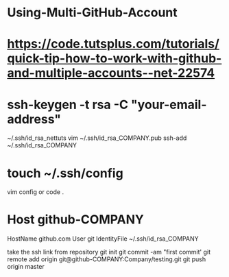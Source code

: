 # Using-Multi-GitHub-Account

# https://code.tutsplus.com/tutorials/quick-tip-how-to-work-with-github-and-multiple-accounts--net-22574

# ssh-keygen -t rsa -C "your-email-address"
   ~/.ssh/id_rsa_nettuts
   vim ~/.ssh/id_rsa_COMPANY.pub
   ssh-add ~/.ssh/id_rsa_COMPANY
   
# touch ~/.ssh/config
   vim config   or  code .
# Host github-COMPANY
  HostName github.com
  User git
  IdentityFile ~/.ssh/id_rsa_COMPANY
  
  
  
  take the ssh link from repository
  git init
  git commit -am "first commit'
  git remote add origin git@github-COMPANY:Company/testing.git
  git push origin master
